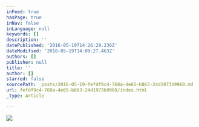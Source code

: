 ```yaml
---
inFeed: true
hasPage: true
inNav: false
inLanguage: null
keywords: []
description: ''
datePublished: '2016-05-19T14:26:29.236Z'
dateModified: '2016-05-19T14:09:27.463Z'
authors: []
publisher: null
title: ''
author: []
starred: false
sourcePath: _posts/2016-05-19-fefdf9c4-768a-4e65-b863-24d1973b9960.md
url: fefdf9c4-768a-4e65-b863-24d1973b9960/index.html
_type: Article

---
```

![](https://the-grid-user-content.s3-us-west-2.amazonaws.com/c0a63237-a1c6-4d92-9b36-6c201bf8c2a5.png)